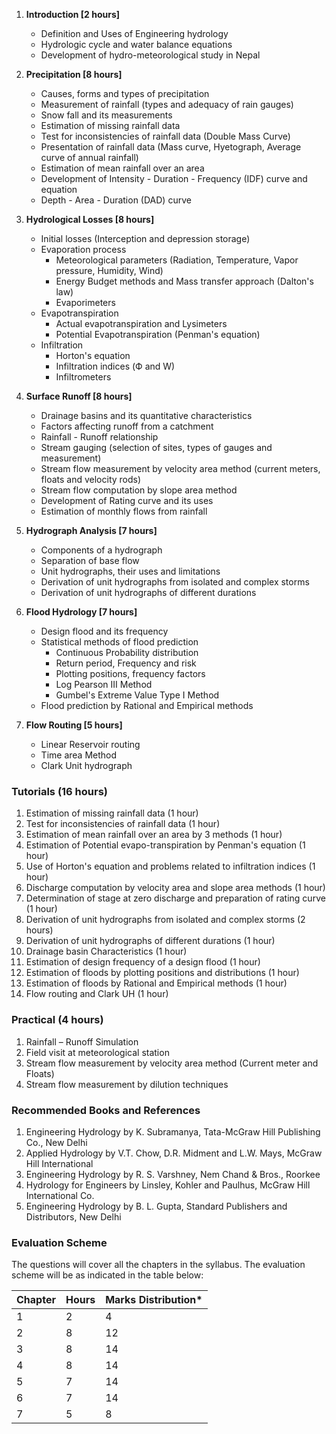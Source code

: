 1. **Introduction [2 hours]**
    * Definition and Uses of Engineering hydrology
    * Hydrologic cycle and water balance equations
    * Development of hydro-meteorological study in Nepal

2. **Precipitation [8 hours]**
    * Causes, forms and types of precipitation
    * Measurement of rainfall (types and adequacy of rain gauges)
    * Snow fall and its measurements
    * Estimation of missing rainfall data
    * Test for inconsistencies of rainfall data (Double Mass Curve)
    * Presentation of rainfall data (Mass curve, Hyetograph, Average curve of annual rainfall)
    * Estimation of mean rainfall over an area
    * Development of Intensity - Duration - Frequency (IDF) curve and equation
    * Depth - Area - Duration (DAD) curve

3. **Hydrological Losses [8 hours]**
    * Initial losses (Interception and depression storage)
    * Evaporation process
        * Meteorological parameters (Radiation, Temperature, Vapor pressure, Humidity, Wind)
        * Energy Budget methods and Mass transfer approach (Dalton's law)
        * Evaporimeters
    * Evapotranspiration 
        * Actual evapotranspiration and Lysimeters
        * Potential Evapotranspiration (Penman's equation)
    * Infiltration 
        * Horton's equation
        * Infiltration indices (Ф and W)
        * Infiltrometers

4. **Surface Runoff [8 hours]**
    * Drainage basins and its quantitative characteristics
    * Factors affecting runoff from a catchment
    * Rainfall - Runoff relationship 
    * Stream gauging (selection of sites, types of gauges and measurement)
    * Stream flow measurement by velocity area method (current meters, floats and velocity rods)
    * Stream flow computation by slope area method
    * Development of Rating curve and its uses
    * Estimation of monthly flows from rainfall

5. **Hydrograph Analysis [7 hours]**
    * Components of a hydrograph
    * Separation of base flow 
    * Unit hydrographs, their uses and limitations 
    * Derivation of unit hydrographs from isolated and complex storms
    * Derivation of unit hydrographs of different durations

6. **Flood Hydrology [7 hours]**
    * Design flood and its frequency
    * Statistical methods of flood prediction
        * Continuous Probability distribution
        * Return period, Frequency and risk
        * Plotting positions, frequency factors
        * Log Pearson III Method 
        * Gumbel's Extreme Value Type I Method
    * Flood prediction by Rational and Empirical methods

7. **Flow Routing [5 hours]**
    * Linear Reservoir routing
    * Time area Method
    * Clark Unit hydrograph

###  Tutorials (16 hours)

1. Estimation of missing rainfall data (1 hour)
2. Test for inconsistencies of rainfall data (1 hour)
3. Estimation of mean rainfall over an area by 3 methods (1 hour)
4. Estimation of Potential evapo-transpiration by Penman's equation (1 hour)
5. Use of Horton's equation and problems related to infiltration indices (1 hour)
6. Discharge computation by velocity area and slope area methods (1 hour)
7. Determination of stage at zero discharge and preparation of rating curve (1 hour)
8. Derivation of unit hydrographs from isolated and complex storms (2 hours)
9. Derivation of unit hydrographs of different durations (1 hour)
10. Drainage basin Characteristics (1 hour)
11. Estimation of design frequency of a design flood (1 hour)
12. Estimation of floods by plotting positions and distributions (1 hour)
13. Estimation of floods by Rational and Empirical methods (1 hour)
14. Flow routing and Clark UH (1 hour)

###  Practical (4 hours)

1. Rainfall – Runoff Simulation
2. Field visit at meteorological station
3. Stream flow measurement by velocity area method (Current meter and Floats)
4. Stream flow measurement by dilution techniques

###  Recommended Books and References

1. Engineering Hydrology by K. Subramanya, Tata-McGraw Hill Publishing Co., New Delhi
2. Applied Hydrology by V.T. Chow, D.R. Midment and L.W. Mays, McGraw Hill International 
3. Engineering Hydrology by R. S. Varshney, Nem Chand & Bros., Roorkee
4. Hydrology for Engineers by Linsley, Kohler and Paulhus, McGraw Hill International Co.
5. Engineering Hydrology by B. L. Gupta, Standard Publishers and Distributors, New Delhi

###  Evaluation Scheme

The questions will cover all the chapters in the syllabus. The evaluation scheme will be as indicated in the table below:

| Chapter | Hours | Marks Distribution* |
| ------- | ----- | ------------------- |
| 1       | 2     | 4                   |
| 2       | 8     | 12                  |
| 3       | 8     | 14                  |
| 4       | 8     | 14                  |
| 5       | 7     | 14                  |
| 6       | 7     | 14                  |
| 7       | 5     | 8                   |
